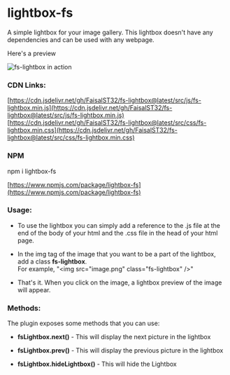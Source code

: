 # lightbox-fs  
  
A simple lightbox for your image gallery. This lightbox doesn't have any dependencies and can be used with any webpage.

Here's a preview

![fs-lightbox in action](https://apifr.azurewebsites.net/uploads/637050067281687241_fs-ligthbox.gif)

### CDN Links:

[https://cdn.jsdelivr.net/gh/FaisalST32/fs-lightbox@latest/src/js/fs-lightbox.min.js](https://cdn.jsdelivr.net/gh/FaisalST32/fs-lightbox@latest/src/js/fs-lightbox.min.js)  
[https://cdn.jsdelivr.net/gh/FaisalST32/fs-lightbox@latest/src/css/fs-lightbox.min.css](https://cdn.jsdelivr.net/gh/FaisalST32/fs-lightbox@latest/src/css/fs-lightbox.min.css)  
  
### NPM

npm i lightbox-fs

[https://www.npmjs.com/package/lightbox-fs](https://www.npmjs.com/package/lightbox-fs)

### Usage:

* To use the lightbox you can simply add a reference to the .js file at the end of the body of your html and the .css file in the head of your html page.  

* In the img tag of the image that you want to be a part of the lightbox, add a class **fs-lightbox**.  
For example, "&lt;img src="image.png" class="fs-lightbox" /&gt;"

* That's it. When you click on the image, a lightbox preview of the image will appear.
  
### Methods:

The plugin exposes some methods that you can use:

* **fsLightbox.next()** - This will display the next picture in the lightbox

* **fsLightbox.prev()** - This will display the previous picture in the lightbox

* **fsLightbox.hideLightbox()** - This will hide the Lightbox
